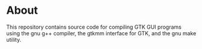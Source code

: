 # About

This repository contains source code for compiling GTK GUI programs using the gnu g++ compiler, the gtkmm interface for GTK, and the gnu make utility.
